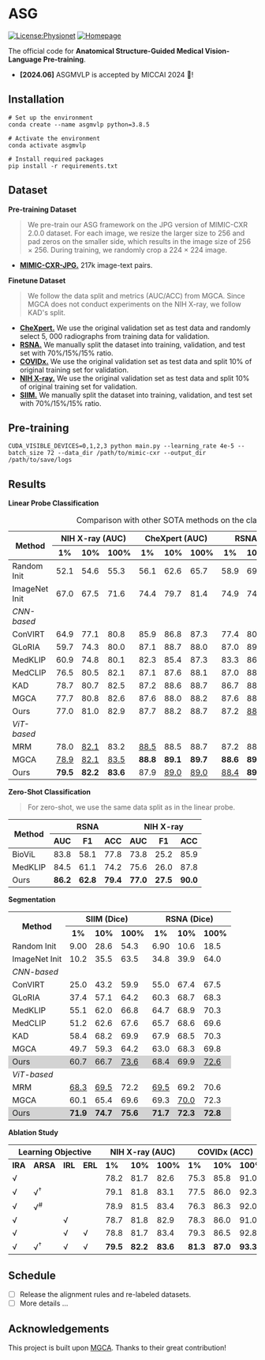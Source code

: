 # ASG
[![License:Physionet](https://img.shields.io/badge/License-Physionet-red.svg)](https://physionet.org/)
[![Homepage](https://img.shields.io/badge/Homepage-Visit-blue)](https://asgmvlp.github.io/)



The official code for **Anatomical Structure-Guided Medical Vision-Language Pre-training**.

- **[2024.06]** ASGMVLP is accepted by MICCAI 2024 🎉!

## Installation
```
# Set up the environment
conda create --name asgmvlp python=3.8.5

# Activate the environment
conda activate asgmvlp

# Install required packages
pip install -r requirements.txt
```
## Dataset
**Pre-training Dataset**
> We pre-train our ASG framework on the JPG version of MIMIC-CXR 2.0.0 dataset. For each image, we resize the larger size to 256 and pad zeros on the smaller side, which results in the image size of 256 × 256. During training, we randomly crop a 224 × 224 image.
- [**MIMIC-CXR-JPG.**](https://physionet.org/content/mimic-cxr-jpg/2.0.0/) 217k image-text pairs.

**Finetune Dataset**
> We follow the data split and metrics (AUC/ACC) from MGCA. Since MGCA does not conduct experiments on the NIH X-ray, we follow KAD's split.
- [**CheXpert.**]( https://stanfordmlgroup.github.io/competitions/chexpert/) We use the original validation set as test data and randomly select 5, 000 radiographs from training data for validation. 
- [**RSNA.**](https://www.kaggle.com/competitions/rsna-pneumonia-detection-challenge/data) We manually split the dataset into training, validation, and test set with 70%/15%/15% ratio.
- [**COVIDx.**](https://www.kaggle.com/datasets/andyczhao/covidx-cxr2) We use the original validation set as test data and split 10% of original training set for validation.
- [**NIH X-ray.**]( https://nihcc.app.box.com/v/ChestXray-NIHCC) We use the original validation set as test data and split 10% of original training set for validation.
- [**SIIM.**](https://www.kaggle.com/competitions/siim-acr-pneumothorax-segmentation/data)  We manually split the dataset into training, validation, and test set with 70%/15%/15% ratio.

## Pre-training
```
CUDA_VISIBLE_DEVICES=0,1,2,3 python main.py --learning_rate 4e-5 --batch_size 72 --data_dir /path/to/mimic-cxr --output_dir /path/to/save/logs
```
## Results
**Linear Probe Classification**
<table >
    <caption>Comparison with other SOTA methods on the classification task.</caption>
    <thead>
        <tr>
            <th rowspan="2">Method</th>
            <th colspan="3">NIH X-ray (AUC)</th>
            <th colspan="3">CheXpert (AUC)</th>
            <th colspan="3">RSNA (AUC)</th>
            <th colspan="3">COVIDx (ACC)</th>
        </tr>
        <tr>
            <th>1%</th>
            <th>10%</th>
            <th>100%</th>
            <th>1%</th>
            <th>10%</th>
            <th>100%</th>
            <th>1%</th>
            <th>10%</th>
            <th>100%</th>
            <th>1%</th>
            <th>10%</th>
            <th>100%</th>
        </tr>
    </thead>
    <tbody>
        <tr>
            <td>Random Init</td>
            <td>52.1</td>
            <td>54.6</td>
            <td>55.3</td>
            <td>56.1</td>
            <td>62.6</td>
            <td>65.7</td>
            <td>58.9</td>
            <td>69.4</td>
            <td>74.1</td>
            <td>50.5</td>
            <td>60.3</td>
            <td>70.0</td>
        </tr>
        <tr>
            <td>ImageNet Init</td>
            <td>67.0</td>
            <td>67.5</td>
            <td>71.6</td>
            <td>74.4</td>
            <td>79.7</td>
            <td>81.4</td>
            <td>74.9</td>
            <td>74.5</td>
            <td>76.3</td>
            <td>64.8</td>
            <td>78.8</td>
            <td>86.3</td>
        </tr>
        <tr>
            <td><em>CNN-based</em></td>
            <td colspan="12"></td>
        </tr>
        <tr>
            <td>ConVIRT </a ></td>
            <td>64.9</td>
            <td>77.1</td>
            <td>80.8</td>
            <td>85.9</td>
            <td>86.8</td>
            <td>87.3</td>
            <td>77.4</td>
            <td>80.1</td>
            <td>81.3</td>
            <td>72.5</td>
            <td>82.5</td>
            <td>92.0</td>
        </tr>
        <tr>
            <td>GLoRIA </td>
            <td>59.7</td>
            <td>74.3</td>
            <td>80.0</td>
            <td>87.1</td>
            <td>88.7</td>
            <td>88.0</td>
            <td>87.0</td>
            <td>89.4</td>
            <td><strong>90.2</strong></td>
            <td>66.5</td>
            <td>80.5</td>
            <td>88.0</td>
        </tr>
        <tr>
            <td>MedKLIP </td>
            <td>60.9</td>
            <td>74.8</td>
            <td>80.1</td>
            <td>82.3</td>
            <td>85.4</td>
            <td>87.3</td>
            <td>83.3</td>
            <td>86.6</td>
            <td>88.1</td>
            <td>74.5</td>
            <td>83.5</td>
            <td>91.3</td>
        </tr>
        <tr>
            <td>MedCLIP</td>
            <td>76.5</td>
            <td>80.5</td>
            <td>82.1</td>
            <td>87.1</td>
            <td>87.6</td>
            <td>88.1</td>
            <td>87.0</td>
            <td>88.6</td>
            <td>89.2</td>
            <td>73.5</td>
            <td>82.3</td>
            <td>91.3</td>
        </tr>
        <tr>
            <td>KAD </td>
            <td>78.7</td>
            <td>80.7</td>
            <td>82.5</td>
            <td>87.2</td>
            <td>88.6</td>
            <td>88.7</td>
            <td>86.7</td>
            <td>88.7</td>
            <td>89.9</td>
            <td>73.5</td>
            <td>83.0</td>
            <td>90.5</td>
        </tr>
        <tr>
            <td>MGCA </td>
            <td>77.7</td>
            <td>80.8</td>
            <td>82.6</td>
            <td>87.6</td>
            <td>88.0</td>
            <td>88.2</td>
            <td>87.6</td>
            <td>88.6</td>
            <td>89.8</td>
            <td>72.0</td>
            <td>83.5</td>
            <td>90.5</td>
        </tr>
        <tr>
            <td>Ours</td>
            <td>77.0</td>
            <td>81.0</td>
            <td>82.9</td>
            <td>87.7</td>
            <td>88.2</td>
            <td>88.7</td>
            <td>87.2</td>
            <td><u>88.8</u></td>
            <td>89.7</td>
            <td>77.3</td>
            <td>84.8</td>
            <td><strong>93.3</strong></td>
        </tr>
        <tr>
            <td><em>ViT-based</em></td>
            <td colspan="12"></td>
        </tr>
        <tr>
            <td>MRM</td>
            <td>78.0</td>
            <td><u>82.1</u></td>
            <td>83.2</td>
            <td><u>88.5</u></td>
            <td>88.5</td>
            <td>88.7</td>
            <td>87.2</td>
            <td>88.7</td>
            <td>89.7</td>
            <td><u>79.0</u></td>
            <td><u>85.5</u></td>
            <td><u>92.5</u></td>
        </tr>
        <tr>
            <td>MGCA </td>
            <td><u>78.9</u></td>
            <td><u>82.1</u></td>
            <td><u>83.5</u></td>
            <td><strong>88.8</strong></td>
            <td><strong>89.1</strong></td>
            <td><strong>89.7</strong></td>
            <td><strong>88.6</strong></td>
            <td><strong>89.5</strong></td>
            <td><u>90.0</u></td>
            <td>74.8</td>
            <td>84.8</td>
            <td>92.3</td>
        </tr>
        <tr>
            <td>Ours</td>
            <td><strong>79.5</strong></td>
            <td><strong>82.2</strong></td>
            <td><strong>83.6</strong></td>
            <td>87.9</td>
            <td><u>89.0</u></td>
            <td><u>89.0</u></td>
            <td><u>88.4</u></td>
            <td><strong>89.5</strong></td>
            <td><strong>90.2</strong></td>
            <td><strong>81.3</strong></td>
            <td><strong>87.0</strong></td>
            <td><strong>93.3</strong></td>
        </tr>
    </tbody>
</table>

**Zero-Shot Classification**
> For zero-shot, we use the same data split as in the linear probe.
<table>
  <thead>
    <tr>
      <th rowspan="2">Method</th>
      <th colspan="3">RSNA</th>
      <th colspan="3">NIH X-ray</th>
    </tr>
    <tr>
      <th>AUC</th>
      <th>F1</th>
      <th>ACC</th>
      <th>AUC</th>
      <th>F1</th>
      <th>ACC</th>
    </tr>
  </thead>
  <tbody>
    <tr>
      <td>BioViL</td>
      <td>83.8</td>
      <td>58.1</td>
      <td>77.8</td>
      <td>73.8</td>
      <td>25.2</td>
      <td>85.9</td>
    </tr>
    <tr>
      <td>MedKLIP</td>
      <td>84.5</td>
      <td>61.1</td>
      <td>74.2</td>
      <td>75.6</td>
      <td>26.0</td>
      <td>87.8</td>
    </tr>
    <tr>
      <td>Ours</td>
      <td><b>86.2</b></td>
      <td><b>62.8</b></td>
      <td><b>79.4</b></td>
      <td><b>77.0</b></td>
      <td><b>27.5</b></td>
      <td><b>90.0</b></td>
    </tr>
  </tbody>
  </table>

**Segmentation**
<table>
    <tr>
        <th rowspan="2">Method</th>
        <th colspan="3">SIIM (Dice)</th>
        <th colspan="3">RSNA (Dice)</th>
    </tr>
    <tr>
        <th>1%</th>
        <th>10%</th>
        <th>100%</th>
        <th>1%</th>
        <th>10%</th>
        <th>100%</th>
    </tr>
    <tr>
        <td>Random Init</td>
        <td>9.00</td>
        <td>28.6</td>
        <td>54.3</td>
        <td>6.90</td>
        <td>10.6</td>
        <td>18.5</td>
    </tr>
    <tr>
        <td>ImageNet Init</td>
        <td>10.2</td>
        <td>35.5</td>
        <td>63.5</td>
        <td>34.8</td>
        <td>39.9</td>
        <td>64.0</td>
    </tr>
    <tr>
        <td colspan="7"><i>CNN-based</i></td>
    </tr>
    <tr>
        <td>ConVIRT</td>
        <td>25.0</td>
        <td>43.2</td>
        <td>59.9</td>
        <td>55.0</td>
        <td>67.4</td>
        <td>67.5</td>
    </tr>
    <tr>
        <td>GLoRIA</td>
        <td>37.4</td>
        <td>57.1</td>
        <td>64.2</td>
        <td>60.3</td>
        <td>68.7</td>
        <td>68.3</td>
    </tr>
    <tr>
        <td>MedKLIP</td>
        <td>55.1</td>
        <td>62.0</td>
        <td>66.8</td>
        <td>64.7</td>
        <td>68.9</td>
        <td>70.3</td>
    </tr>
    <tr>
        <td>MedCLIP</td>
        <td>51.2</td>
        <td>62.6</td>
        <td>67.6</td>
        <td>65.7</td>
        <td>68.6</td>
        <td>69.6</td>
    </tr>
    <tr>
        <td>KAD</td>
        <td>58.4</td>
        <td>68.2</td>
        <td>69.9</td>
        <td>67.9</td>
        <td>68.5</td>
        <td>70.3</td>
    </tr>
    <tr>
        <td>MGCA</td>
        <td>49.7</td>
        <td>59.3</td>
        <td>64.2</td>
        <td>63.0</td>
        <td>68.3</td>
        <td>69.8</td>
    </tr>
    <tr style="background-color: #D3D3D3;">
        <td>Ours</td>
        <td>60.7</td>
        <td>66.7</td>
        <td><u>73.6</u></td>
        <td>68.4</td>
        <td>69.9</td>
        <td><u>72.6</u></td>
    </tr>
    <tr>
        <td colspan="7"><i>ViT-based</i></td>
    </tr>
    <tr>
        <td>MRM</td>
        <td><u>68.3</u></td>
        <td><u>69.5</u></td>
        <td>72.2</td>
        <td><u>69.5</u></td>
        <td>69.2</td>
        <td>70.6</td>
    </tr>
    <tr>
        <td>MGCA</td>
        <td>60.1</td>
        <td>65.4</td>
        <td>69.6</td>
        <td>69.3</td>
        <td><u>70.0</u></td>
        <td>72.3</td>
    </tr>
    <tr style="background-color: #D3D3D3;">
        <td>Ours</td>
        <td><b>71.9</b></td>
        <td><b>74.7</b></td>
        <td><b>75.6</b></td>
        <td><b>71.7</b></td>
        <td><b>72.3</b></td>
        <td><b>72.8</b></td>
    </tr>
</table>

**Ablation Study**
<table>
<thead>
  <tr>
    <th colspan="4">Learning Objective</th>
    <th colspan="3">NIH X-ray (AUC)</th>
    <th colspan="3">COVIDx (ACC)</th>
    <th colspan="3">RSNA (Dice)</th>
  </tr>
</thead>
<tbody>
  <tr>
    <td><b>IRA</b></td>
    <td><b>ARSA</b></td>
    <td><b>IRL</b></td>
    <td><b>ERL</b></td>
    <td><b>1%</b></td>
    <td><b>10%</b></td>
    <td><b>100%</b></td>
    <td><b>1%</b></td>
    <td><b>10%</b></td>
    <td><b>100%</b></td>
    <td><b>1%</b></td>
    <td><b>10%</b></td>
    <td><b>100%</b></td>
  </tr>
  <tr>
    <td>√</td>
    <td></td>
    <td></td>
    <td></td>
    <td>78.2</td>
    <td>81.7</td>
    <td>82.6</td>
    <td>75.3</td>
    <td>85.8</td>
    <td>91.0</td>
    <td>65.1</td>
    <td>67.7</td>
    <td>68.3</td>
  </tr>
  <tr>
    <td>√</td>
    <td>√<sup>&dagger;</sup></td>
    <td></td>
    <td></td>
    <td>79.1</td>
    <td>81.8</td>
    <td>83.1</td>
    <td>77.5</td>
    <td>86.0</td>
    <td>92.3</td>
    <td>70.6</td>
    <td>71.2</td>
    <td>71.9</td>
  </tr>
  <tr>
    <td>√</td>
    <td>√<sup>#</sup></td>
    <td></td>
    <td></td>
    <td>78.9</td>
    <td>81.5</td>
    <td>83.4</td>
    <td>76.3</td>
    <td>86.3</td>
    <td>92.0</td>
    <td>69.0</td>
    <td>69.4</td>
    <td>69.7</td>
  </tr>
  <tr>
    <td>√</td>
    <td></td>
    <td>√</td>
    <td></td>
    <td>78.7</td>
    <td>81.8</td>
    <td>82.9</td>
    <td>78.3</td>
    <td>86.0</td>
    <td>91.0</td>
    <td>66.2</td>
    <td>68.6</td>
    <td>68.8</td>
  </tr>
  <tr>
    <td>√</td>
    <td></td>
    <td>√</td>
    <td>√</td>
    <td>78.8</td>
    <td>81.7</td>
    <td>83.4</td>
    <td>79.3</td>
    <td>86.5</td>
    <td>92.8</td>
    <td>67.4</td>
    <td>68.6</td>
    <td>69.7</td>
  </tr>
  <tr>
    <td>√</td>
    <td>√<sup>&dagger;</sup></td>
    <td>√</td>
    <td>√</td>
    <td><b>79.5</b></td>
    <td><b>82.2</b></td>
    <td><b>83.6</b></td>
    <td><b>81.3</b></td>
    <td><b>87.0</b></td>
    <td><b>93.3</b></td>
    <td><b>71.7</b></td>
    <td><b>72.3</b></td>
    <td><b>72.8</b></td>
  </tr>
</tbody>
</table>

## Schedule
- [ ] Release the alignment rules and re-labeled datasets. 
- [ ] More details …
## Acknowledgements
This project is built upon [MGCA](https://github.com/HKU-MedAI/MGCA). Thanks to their great contribution!



